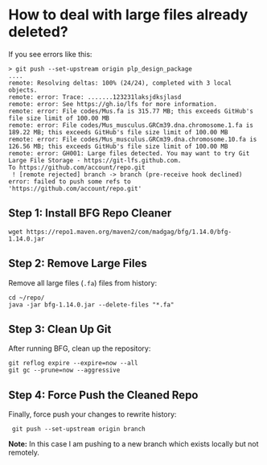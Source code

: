# How to deal with large files already deleted?  
If you see errors like this:
```
> git push --set-upstream origin plp_design_package
....
remote: Resolving deltas: 100% (24/24), completed with 3 local objects.
remote: error: Trace: .......123231laksjdksjlasd
remote: error: See https://gh.io/lfs for more information.
remote: error: File codes/Mus.fa is 315.77 MB; this exceeds GitHub's file size limit of 100.00 MB
remote: error: File codes/Mus_musculus.GRCm39.dna.chromosome.1.fa is 189.22 MB; this exceeds GitHub's file size limit of 100.00 MB
remote: error: File codes/Mus_musculus.GRCm39.dna.chromosome.10.fa is 126.56 MB; this exceeds GitHub's file size limit of 100.00 MB
remote: error: GH001: Large files detected. You may want to try Git Large File Storage - https://git-lfs.github.com.
To https://github.com/account/repo.git
 ! [remote rejected] branch -> branch (pre-receive hook declined)
error: failed to push some refs to 'https://github.com/account/repo.git'
```


## Step 1: Install BFG Repo Cleaner
```
wget https://repo1.maven.org/maven2/com/madgag/bfg/1.14.0/bfg-1.14.0.jar
```

## Step 2: Remove Large Files

Remove all large files (`.fa`) files from history:  
```
cd ~/repo/
java -jar bfg-1.14.0.jar --delete-files "*.fa"
```
## Step 3: Clean Up Git
After running BFG, clean up the repository:

```
git reflog expire --expire=now --all
git gc --prune=now --aggressive
```

## Step 4: Force Push the Cleaned Repo
Finally, force push your changes to rewrite history:
```
 git push --set-upstream origin branch
```

**Note:** In this case I am pushing to a new branch which exists locally but not remotely.  

